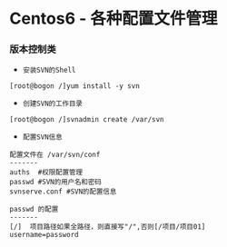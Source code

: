 # Centos6 - 各种配置文件管理

### 版本控制类

* `安装SVN的Shell`
```Shell
[root@bogon /]yum install -y svn
```

* `创建SVN的工作目录`
```Shell
[root@bogon /]svnadmin create /var/svn
```

* `配置SVN信息`
```Shell
配置文件在 /var/svn/conf
-------  
auths  #权限配置管理
passwd #SVN的用户名和密码
svnserve.conf #SVN的配置信息

passwd 的配置
-------  
[/]	 项目路径如果全路径，则直接写"/",否则[/项目/项目01]
username=password



```
